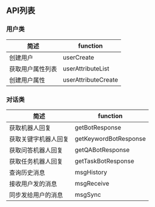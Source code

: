 ## API列表

### 用户类

| 简述 | function |
| --- | --- |
| 创建用户 | userCreate |
| 获取用户属性列表 |userAttributeList|
|创建用户属性|userAttributeCreate|


### 对话类 

|简述|function|
| --- | --- |
|获取机器人回复|getBotResponse|
|获取关键字机器人回复|getKeywordBotResponse|
|获取问答机器人回复|getQABotResponse|
|获取任务机器人回复|getTaskBotResponse|
|查询历史消息|msgHistory|
|接收用户发的消息|msgReceive|
|同步发给用户的消息|msgSync|